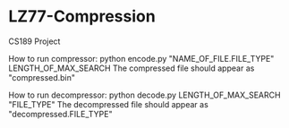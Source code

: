 # LZ77-Compression
CS189 Project

How to run compressor: python encode.py "NAME_OF_FILE.FILE_TYPE" LENGTH_OF_MAX_SEARCH
	The compressed file should appear as "compressed.bin"

How to run decompressor: python decode.py LENGTH_OF_MAX_SEARCH "FILE_TYPE"
	The decompressed file should appear as "decompressed.FILE_TYPE"

